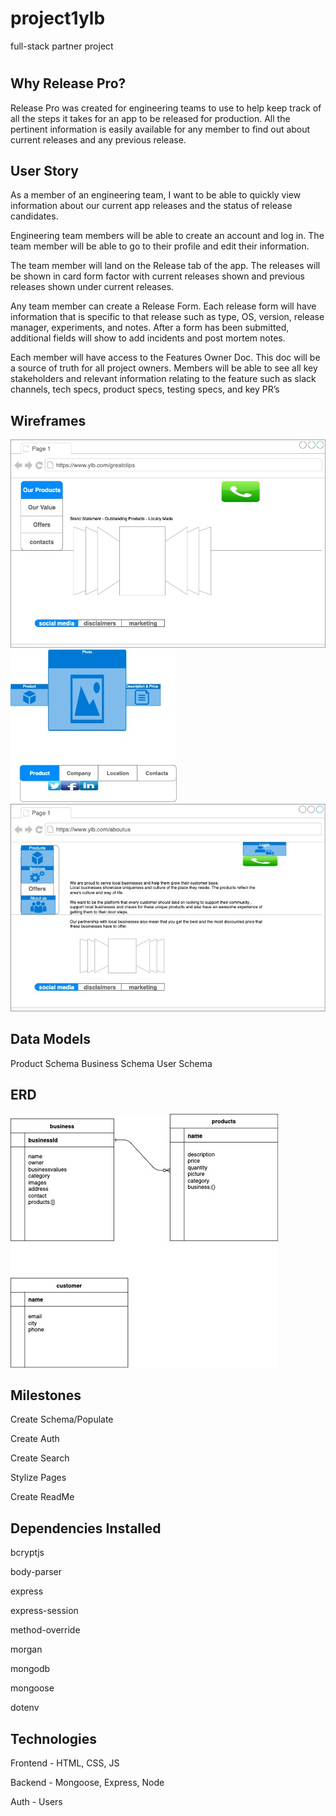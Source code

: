 # project1ylb
full-stack partner project

# 

## Why Release Pro?

Release Pro was created for engineering teams to use to help keep track of all the steps it takes for an app to be released for production. All the pertinent information is easily available for any member to find out about current releases and any previous release.

## User Story

As a member of an engineering team, I want to be able to quickly view information about our current app releases and the status of release candidates.

Engineering team members will be able to create an account and log in. The team member will be able to go to their profile and edit their information.

The team member will land on the Release tab of the app. The releases will be shown in card form factor with current releases shown and previous releases shown under current releases.

Any team member can create a Release Form. Each release form will have information that is specific to that release such as type, OS, version, release manager, experiments, and notes. After a form has been submitted, additional fields will show to add incidents and post mortem notes.

Each member will have access to the Features Owner Doc. This doc will be a source of truth for all project owners. Members will be able to see all key stakeholders and relevant information relating to the feature such as slack channels, tech specs, product specs, testing specs, and key PR’s

## Wireframes

![business:show](./public/images/businessPage.jpg)
![product:show](./public/images/productShowPage.jpg)
![profile:edit](./public/images/staticAboutCompanyPage.jpg)

## Data Models

Product Schema
Business Schema
User Schema

## ERD

![releaseERD](./public/images/ERD.jpg)

## Milestones

Create Schema/Populate

Create Auth

Create Search

Stylize Pages

Create ReadMe

## Dependencies Installed

bcryptjs

body-parser

express

express-session

method-override

morgan

mongodb

mongoose

dotenv

## Technologies

Frontend - HTML, CSS, JS

Backend - Mongoose, Express, Node

Auth - Users

